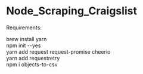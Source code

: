 # Node_Scraping_Craigslist

Requirements:

brew install yarn<br/>
npm init --yes<br/>
yarn add request request-promise cheerio<br/>
yarn add requestretry<br/>
npm i objects-to-csv<br/>
